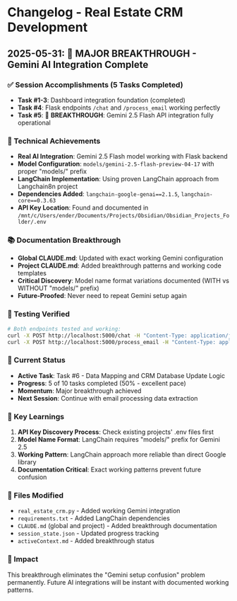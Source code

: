 # Changelog - Real Estate CRM Development

## 2025-05-31: 🚀 MAJOR BREAKTHROUGH - Gemini AI Integration Complete

### ✅ Session Accomplishments (5 Tasks Completed)
- **Task #1-3**: Dashboard integration foundation (completed)
- **Task #4**: Flask endpoints `/chat` and `/process_email` working perfectly
- **Task #5**: 🚀 **BREAKTHROUGH**: Gemini 2.5 Flash API integration fully operational

### 🔧 Technical Achievements
- **Real AI Integration**: Gemini 2.5 Flash model working with Flask backend
- **Model Configuration**: `models/gemini-2.5-flash-preview-04-17` with proper "models/" prefix
- **LangChain Implementation**: Using proven LangChain approach from Langchain8n project
- **Dependencies Added**: `langchain-google-genai==2.1.5`, `langchain-core==0.3.63`
- **API Key Location**: Found and documented in `/mnt/c/Users/ender/Documents/Projects/Obsidian/Obsidian_Projects_Folder/.env`

### 📚 Documentation Breakthrough
- **Global CLAUDE.md**: Updated with exact working Gemini configuration 
- **Project CLAUDE.md**: Added breakthrough patterns and working code templates
- **Critical Discovery**: Model name format variations documented (WITH vs WITHOUT "models/" prefix)
- **Future-Proofed**: Never need to repeat Gemini setup again

### 🧪 Testing Verified
```bash
# Both endpoints tested and working:
curl -X POST http://localhost:5000/chat -H "Content-Type: application/json" -d '{"message": "Test"}'
curl -X POST http://localhost:5000/process_email -H "Content-Type: application/json" -d '{"email_content": "Sample"}'
```

### 🎯 Current Status
- **Active Task**: Task #6 - Data Mapping and CRM Database Update Logic
- **Progress**: 5 of 10 tasks completed (50% - excellent pace)
- **Momentum**: Major breakthrough achieved
- **Next Session**: Continue with email processing data extraction

### 🔑 Key Learnings
1. **API Key Discovery Process**: Check existing projects' .env files first
2. **Model Name Format**: LangChain requires "models/" prefix for Gemini 2.5
3. **Working Pattern**: LangChain approach more reliable than direct Google library
4. **Documentation Critical**: Exact working patterns prevent future confusion

### 📁 Files Modified
- `real_estate_crm.py` - Added working Gemini integration
- `requirements.txt` - Added LangChain dependencies  
- `CLAUDE.md` (global and project) - Added breakthrough documentation
- `session_state.json` - Updated progress tracking
- `activeContext.md` - Added breakthrough status

### 🚀 Impact
This breakthrough eliminates the "Gemini setup confusion" problem permanently. Future AI integrations will be instant with documented working patterns.
